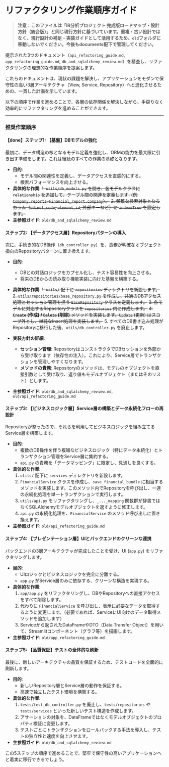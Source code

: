 # リファクタリング作業順序ガイド

> **注意：このファイルは「IR分析プロジェクト 完成版ロードマップ・設計方針（統合版）」と同じ現行方針に基づいています。重複・古い設計ではなく、現行設計の補足・実装ガイドとして活用するため、`old`フォルダに移動しないでください。今後もdocuments配下で管理してください。**

提示された3つのドキュメント（`api_refactoring_guide.md`, `app_refactoring_guide.md`, `db_and_sqlalchemy_review.md`）を精査し、リファクタリングの理想的な作業順序を提案します。

これらのドキュメントは、現状の課題を解決し、アプリケーションをモダンで保守性の高い3層アーキテクチャ（View, Service, Repository）へと進化させるための、一貫した計画を示しています。

以下の順序で作業を進めることで、各層の依存関係を解決しながら、手戻りなく効率的にリファクタリングを進めることができます。

---

### **推奨作業順序**

#### 【done】**ステップ1: 【基盤】DBモデルの強化** 

最初に、データ構造の核となるモデル定義を強化し、ORMの能力を最大限に引き出す準備をします。これは後続のすべての作業の基礎となります。

*   **目的**:
    *   モデル間の関連性を定義し、データアクセスを直感的にする。
    *   検索パフォーマンスを向上させる。
*   **具体的な作業**:
    ~~1.  `utils/db_models.py` を開き、各モデルクラスに `relationship` を追加して、テーブル間の関連を定義します（例: `Company.reports`, `Financial_report.company`）。~~
    ~~2.  頻繁な検索対象となるカラム（`edinet_code`, `element_id`, 外部キーなど）に `index=True` を設定します。~~
*   **主参照ガイド**: `old/db_and_sqlalchemy_review.md`


#### **ステップ2: 【データアクセス層】Repositoryパターンの導入**

次に、手続き的なDB操作（`db_controller.py`）を、責務が明確なオブジェクト指向のRepositoryパターンに置き換えます。

*   **目的**:
    *   DBとの対話ロジックをカプセル化し、テスト容易性を向上させる。
    *   将来のDBからの読み取り機能実装に向けた基盤を構築する。
*   **具体的な作業**:
    ~~1.  `utils/` 配下に `repositories` ディレクトリを新設します。~~
    ~~2.  `utils/repositories/base_repository.py` を作成し、共通のDBアクセス処理とセッション管理を担う `BaseRepository` クラスを定義します。~~
    ~~3.  各モデルに対応するRepositoryクラスを `repositories` 内に作成します。~~
    ~~4.  **`Create` (作成) / `Delete` (削除)** メソッドを実装します。`Update` (更新) はスコープ外とし、単純なInsert処理を実装します。~~
    5.  すべてのDB書き込み処理がRepositoryに移行した後、`utils/db_controller.py` を廃止します。

*   **実装方針の詳細**:
    *   **セッション管理**: RepositoryはコンストラクタでDBセッションを外部から受け取ります（依存性の注入）。これにより、Service層でトランザクションを管理しやすくなります。
    *   **メソッドの責務**: Repositoryのメソッドは、モデルのオブジェクトを直接引数として受け取り、返り値もモデルオブジェクト（またはそのリスト）とします。

*   **主参照ガイド**: `old/db_and_sqlalchemy_review.md`, `old/api_refactoring_guide.md`


#### **ステップ3: 【ビジネスロジック層】Service層の構築とデータ永続化フローの再設計**

Repositoryが整ったので、それらを利用してビジネスロジックを組み立てるService層を構築します。

*   **目的**:
    *   複数のDB操作を伴う複雑なビジネスロジック（特にデータ永続化）とトランザクション管理をService層に集約する。
    *   `api.py` の責務を「データマッピング」に限定し、見通しを良くする。
*   **具体的な作業**:
    1.  `utils/` 配下に `services` ディレクトリを新設します。
    2.  `FinancialService` クラスを作成し、`save_financial_bundle` に相当するメソッドを実装します。このメソッド内でRepositoryを呼び出し、一連の永続化処理を単一トランザクションで実行します。
    3.  `utils/api.py` をリファクタリングし、`_..._mapping` 関数群が辞書ではなくSQLAlchemyモデルオブジェクトを返すように修正します。
    4.  `api.py` の永続化処理を、`FinancialService` のメソッド呼び出しに置き換えます。
*   **主参照ガイド**: `old/api_refactoring_guide.md`


#### **ステップ4: 【プレゼンテーション層】UIとバックエンドのクリーンな連携**

バックエンドの3層アーキテクチャが完成したことを受け、UI (`app.py`) をリファクタリングします。

*   **目的**:
    *   UIロジックとビジネスロジックを完全に分離する。
    *   `app.py` がService層のみに依存する、クリーンな構造を実現する。
*   **具体的な作業**:
    1.  `app/app.py` をリファクタリングし、DBやRepositoryへの直接アクセスをすべて削除します。
    2.  代わりに `FinancialService` を呼び出し、表示に必要なデータを取得するように変更します。（必要であれば、ServiceにUI向けのデータ取得メソッドを追加します）
    3.  Serviceから返されたDataFrameやDTO（Data Transfer Object）を用いて、Streamlitコンポーネント（グラフ等）を描画します。
*   **主参照ガイド**: `old/app_refactoring_guide.md`


#### **ステップ5: 【品質保証】テストの全体的な刷新**

最後に、新しいアーキテクチャの品質を保証するため、テストコードを全面的に刷新します。

*   **目的**:
    *   新しいRepository層とService層の動作を保証する。
    *   高速で独立したテスト環境を構築する。
*   **具体的な作業**:
    1.  `tests/test_db_controller.py` を廃止し、`tests/repositories` や `tests/services` といった新しいテスト構造を作成します。
    2.  アサーションの対象を、DataFrameではなくモデルオブジェクトのプロパティ検証に変更します。
    3.  テストごとにトランザクションをロールバックする手法を導入し、テストの独立性と速度を向上させます。
*   **主参照ガイド**: `old/db_and_sqlalchemy_review.md`

この5ステップの順序で進めることで、堅牢で保守性の高いアプリケーションへと着実に移行できるでしょう。
